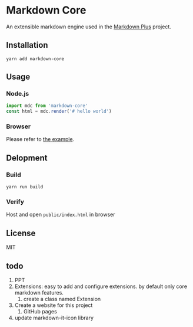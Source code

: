 # Markdown Core

An extensible markdown engine used in the [Markdown Plus](https://github.com/tylingsoft/markdown-plus) project.


## Installation

```
yarn add markdown-core
```


## Usage

### Node.js

```javascript
import mdc from 'markdown-core'
const html = mdc.render('# hello world')
```

### Browser

Please refer to [the example](./public).


## Delopment

### Build

```
yarn run build
```

### Verify

Host and open `public/index.html` in browser


## License

MIT


## todo

1. PPT
1. Extensions: easy to add and configure extensions. by default only core markdown features.
    1. create a class named Extension
1. Create a website for this project
    1. GitHub pages
1. update markdown-it-icon library
